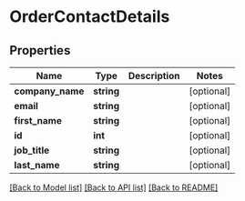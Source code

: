 # OrderContactDetails

## Properties
Name | Type | Description | Notes
------------ | ------------- | ------------- | -------------
**company_name** | **string** |  | [optional] 
**email** | **string** |  | [optional] 
**first_name** | **string** |  | [optional] 
**id** | **int** |  | [optional] 
**job_title** | **string** |  | [optional] 
**last_name** | **string** |  | [optional] 

[[Back to Model list]](../README.md#documentation-for-models) [[Back to API list]](../README.md#documentation-for-api-endpoints) [[Back to README]](../README.md)


